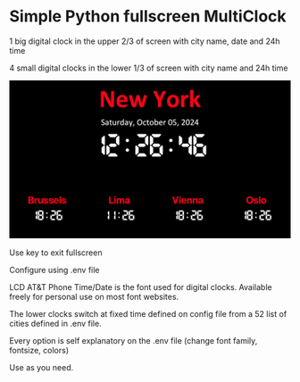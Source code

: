 # Simple Python fullscreen MultiClock

1 big digital clock in the upper 2/3 of screen with city name, date and 24h time

4 small digital clocks in the lower 1/3 of screen with city name and 24h time

![Alt text](/screenshots/example1.png?raw=true "Screenshot")

Use <ESC> key to exit fullscreen

Configure using .env file

LCD AT&T Phone Time/Date is the font used for digital clocks. Available freely for personal use on most font websites.

The lower clocks switch at fixed time defined on config file from a 52 list of cities defined in .env file.

Every option is self explanatory on the .env file (change font family, fontsize, colors)

Use as you need.

